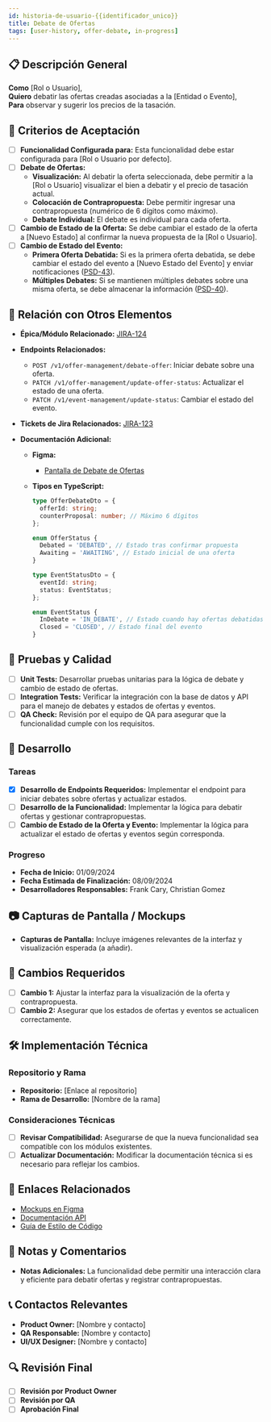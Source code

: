```yaml
---
id: historia-de-usuario-{{identificador_unico}}
title: Debate de Ofertas
tags: [user-history, offer-debate, in-progress]
---
```


## 📋 Descripción General

**Como** [Rol o Usuario],  
**Quiero** debatir las ofertas creadas asociadas a la [Entidad o Evento],  
**Para** observar y sugerir los precios de la tasación.

## 🎯 Criterios de Aceptación

- [ ] **Funcionalidad Configurada para:** Esta funcionalidad debe estar configurada para [Rol o Usuario por defecto].
- [ ] **Debate de Ofertas:**
  - **Visualización:** Al debatir la oferta seleccionada, debe permitir a la [Rol o Usuario] visualizar el bien a debatir y el precio de tasación actual.
  - **Colocación de Contrapropuesta:** Debe permitir ingresar una contrapropuesta (numérico de 6 dígitos como máximo).
  - **Debate Individual:** El debate es individual para cada oferta.
- [ ] **Cambio de Estado de la Oferta:** Se debe cambiar el estado de la oferta a [Nuevo Estado] al confirmar la nueva propuesta de la [Rol o Usuario].
- [ ] **Cambio de Estado del Evento:**
  - **Primera Oferta Debatida:** Si es la primera oferta debatida, se debe cambiar el estado del evento a [Nuevo Estado del Evento] y enviar notificaciones ([PSD-43](https://novaly-team.atlassian.net/browse/PSD-43)).
  - **Múltiples Debates:** Si se mantienen múltiples debates sobre una misma oferta, se debe almacenar la información ([PSD-40](https://novaly-team.atlassian.net/browse/PSD-40)).

## 🔗 Relación con Otros Elementos

- **Épica/Módulo Relacionado:** [JIRA-124](https://novaly-team.atlassian.net/browse/JIRA-124)
- **Endpoints Relacionados:**
  - `POST /v1/offer-management/debate-offer`: Iniciar debate sobre una oferta.
  - `PATCH /v1/offer-management/update-offer-status`: Actualizar el estado de una oferta.
  - `PATCH /v1/event-management/update-status`: Cambiar el estado del evento.
- **Tickets de Jira Relacionados:** [JIRA-123](https://novaly-team.atlassian.net/browse/JIRA-123)
- **Documentación Adicional:**

  - **Figma:**
    - [Pantalla de Debate de Ofertas](https://www.figma.com/design/7h5bUXzvQMQYmOc7jNNm4b/Subastas-UI?node-id=1601-38911&t=1gF1Kx63LP3LUSWz-4)
  - **Tipos en TypeScript:**

    ```ts
    type OfferDebateDto = {
      offerId: string;
      counterProposal: number; // Máximo 6 dígitos
    };

    enum OfferStatus {
      Debated = 'DEBATED', // Estado tras confirmar propuesta
      Awaiting = 'AWAITING', // Estado inicial de una oferta
    }

    type EventStatusDto = {
      eventId: string;
      status: EventStatus;
    };

    enum EventStatus {
      InDebate = 'IN_DEBATE', // Estado cuando hay ofertas debatidas
      Closed = 'CLOSED', // Estado final del evento
    }
    ```

## 🧪 Pruebas y Calidad

- [ ] **Unit Tests:** Desarrollar pruebas unitarias para la lógica de debate y cambio de estado de ofertas.
- [ ] **Integration Tests:** Verificar la integración con la base de datos y API para el manejo de debates y estados de ofertas y eventos.
- [ ] **QA Check:** Revisión por el equipo de QA para asegurar que la funcionalidad cumple con los requisitos.

## 🚀 Desarrollo

### Tareas

- [x] **Desarrollo de Endpoints Requeridos:** Implementar el endpoint para iniciar debates sobre ofertas y actualizar estados.
- [ ] **Desarrollo de la Funcionalidad:** Implementar la lógica para debatir ofertas y gestionar contrapropuestas.
- [ ] **Cambio de Estado de la Oferta y Evento:** Implementar la lógica para actualizar el estado de ofertas y eventos según corresponda.

### Progreso

- **Fecha de Inicio:** 01/09/2024
- **Fecha Estimada de Finalización:** 08/09/2024
- **Desarrolladores Responsables:** Frank Cary, Christian Gomez

## 📷 Capturas de Pantalla / Mockups

- **Capturas de Pantalla:** Incluye imágenes relevantes de la interfaz y visualización esperada (a añadir).

## 🔄 Cambios Requeridos

- [ ] **Cambio 1:** Ajustar la interfaz para la visualización de la oferta y contrapropuesta.
- [ ] **Cambio 2:** Asegurar que los estados de ofertas y eventos se actualicen correctamente.

## 🛠️ Implementación Técnica

### Repositorio y Rama

- **Repositorio:** [Enlace al repositorio]
- **Rama de Desarrollo:** [Nombre de la rama]

### Consideraciones Técnicas

- [ ] **Revisar Compatibilidad:** Asegurarse de que la nueva funcionalidad sea compatible con los módulos existentes.
- [ ] **Actualizar Documentación:** Modificar la documentación técnica si es necesario para reflejar los cambios.

## 📂 Enlaces Relacionados

- [Mockups en Figma](https://www.figma.com/design/7h5bUXzvQMQYmOc7jNNm4b/Subastas-UI?node-id=1601-38911&t=1gF1Kx63LP3LUSWz-4)
- [Documentación API](https://back.deocasion.mrmisti.com/docs#/)
- [Guía de Estilo de Código]()

## 📑 Notas y Comentarios

- **Notas Adicionales:** La funcionalidad debe permitir una interacción clara y eficiente para debatir ofertas y registrar contrapropuestas.

## 📞 Contactos Relevantes

- **Product Owner:** [Nombre y contacto]
- **QA Responsable:** [Nombre y contacto]
- **UI/UX Designer:** [Nombre y contacto]

## 🔍 Revisión Final

- [ ] **Revisión por Product Owner**
- [ ] **Revisión por QA**
- [ ] **Aprobación Final**
